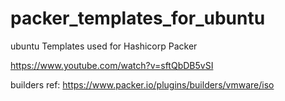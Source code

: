# packer_templates_for_ubuntu
ubuntu Templates used for Hashicorp Packer

https://www.youtube.com/watch?v=sftQbDB5vSI

builders ref:
https://www.packer.io/plugins/builders/vmware/iso
